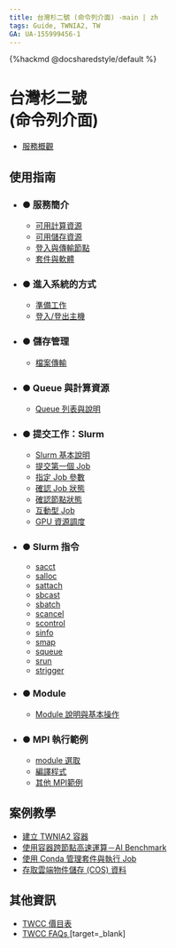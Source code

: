 ```yaml
---
title: 台灣杉二號 (命令列介面) -main | zh
tags: Guide, TWNIA2, TW
GA: UA-155999456-1
---
```


{%hackmd @docsharedstyle/default %}

# 台灣杉二號 <br>(命令列介面)

- [服務概觀](/@preview-twccdocs/twnia2-overview-zh)

使用指南 <i class="fa fa-book" aria-hidden="true"></i> 
---
- ### ● 服務簡介
    - [可用計算資源](/@preview-twccdocs/guide-twnia2-compute-capability-zh)
    - [可用儲存資源](/@preview-twccdocs/guide-twnia2-storage-capability-zh)
    - [登入與傳輸節點](/@preview-twccdocs/guide-twnia2-login-and-data-transfer-node-zh)
    - [套件與軟體](/@preview-twccdocs/guide-twnia2-package-and-software-node-zh)

- ### ● 進入系統的方式
    - [準備工作](/@preview-twccdocs/guide-twnia2-prerequisite-for-connection-zh)
    - [登入/登出主機](/@preview-twccdocs/guide-twnia2-login-and-logout-zh)
- ### ● 儲存管理
    - [檔案傳輸](/@preview-twccdocs/guide-twnia2-data-transfer-zh)

- ### ● Queue 與計算資源
    - [Queue 列表與說明](/@preview-twccdocs/guide-twnia2-queue-zh)

- ### ● 提交工作：Slurm
    - [Slurm 基本說明](/@preview-twccdocs/guide-twnia2-slurm-intro-zh)
    - [提交第一個 Job](/@preview-twccdocs/guide-twnia2-submit-job-zh)
    - [指定 Job 參數](/@preview-twccdocs/guide-twnia2-job-parameter-zh)
    - [確認 Job 狀態](/@preview-twccdocs/guide-twnia2-job-state-zh)
    - [確認節點狀態](/@preview-twccdocs/guide-twnia2-node-state-zh)
    - [互動型 Job](/@preview-twccdocs/guide-twnia2-interactive-job-zh)
    - [GPU 資源調度](/@preview-twccdocs/guide-twnia2-gpu-allocation-zh)

- ### ● Slurm 指令
    - [sacct](/@preview-twccdocs/guide-twnia2-sacct-zh)
    - [salloc](/@preview-twccdocs/guide-twnia2-salloc-zh)
    - [sattach](/@preview-twccdocs/guide-twnia2-sattach-zh)
    - [sbcast](/@preview-twccdocs/guide-twnia2-sbcast-zh)
    - [sbatch](/@preview-twccdocs/guide-twnia2-sbatch-zh)
    - [scancel](/@preview-twccdocs/guide-twnia2-scancel-zh)
    - [scontrol](/@preview-twccdocs/guide-twnia2-scontrol-zh)
    - [sinfo](/@preview-twccdocs/guide-twnia2-sinfo-zh)
    - [smap](/@preview-twccdocs/guide-twnia2-smap-zh)
    - [squeue](/@preview-twccdocs/guide-twnia2-squeue-zh)
    - [srun](/@preview-twccdocs/guide-twnia2-srun-zh)
    - [strigger](/@preview-twccdocs/guide-twnia2-strigger-zh)

- ### ● Module
    - [Module 說明與基本操作](/@preview-twccdocs/guide-twnia2-module-intro-zh)

- ### ● MPI 執行範例
    - [module 選取](/@preview-twccdocs/guide-twnia2-available-module-zh)
    - [編譯程式](/@preview-twccdocs/guide-twnia2-compile-program-zh)
    - [其他 MPI範例](/@preview-twccdocs/guide-twnia2-mpi-example-zh)

案例教學
---

- [建立 TWNIA2 容器](https://man.twcc.ai/@twccdocs/howto-twnia2-create-sglrt-container-zh)
- [使用容器跨節點高速運算－AI Benchmark](https://man.twcc.ai/@twccdocs/howto-twnia2-run-parallel-job-container-zh)
- [使用 Conda 管理套件與執行 Job](https://man.twcc.ai/@twccdocs/howto-twnia2-conda-manage-packages-submit-job-zh)
- [存取雲端物件儲存 (COS) 資料](https://man.twcc.ai/@twccdocs/howto-twnia2-access-cos-zh)

其他資訊 <i class="fa fa-info-circle" aria-hidden="true"></i>
---

- [TWCC 價目表 <i class="fa fa-th-list" aria-hidden="true"></i>](https://man.twcc.ai/@twccdocs/SJWlN3YDr#%E9%AB%98%E9%80%9F%E9%81%8B%E7%AE%97%E6%9C%8D%E5%8B%99-High-performance-Computing-HPC)
- [TWCC FAQs <i class="fa fa-question-circle" aria-hidden="true"></i>](https://man.twcc.ai/@twccdocs/faq-zh/https%3A%2F%2Fman.twcc.ai%2F%40twccdocs%2Ffaq-twnia2-zh)[target=_blank]


